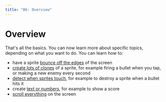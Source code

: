 ```yaml
---
title: "06: Overview"
---
```


# Overview

That's all the basics. You can now learn more about specific topics, depending on what you want to do. You can learn how to:

* have a sprite [bounce off the edges](bouncing) of the screen
* [create lots of clones](cloning) of a sprite, for example firing a bullet when you tap, or making a new enemy every second
* [detect when sprites touch](collisions), for example to destroy a sprite when a bullet hits it
* create [text or numbers](scoring), for example to show a score
* [scroll everything](scrolling) on the screen

